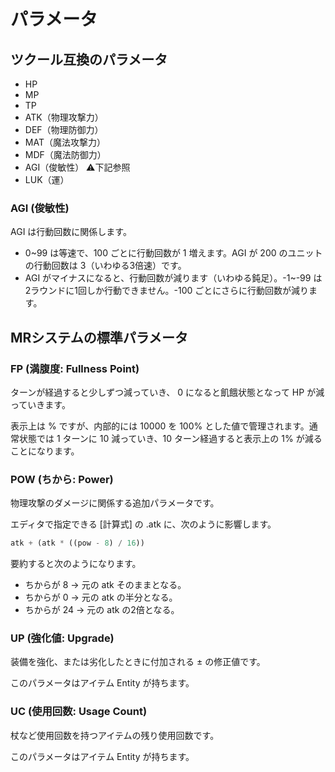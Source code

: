 パラメータ
==========

ツクール互換のパラメータ
----------

- HP
- MP
- TP
- ATK（物理攻撃力）
- DEF（物理防御力）
- MAT（魔法攻撃力）
- MDF（魔法防御力）
- AGI（俊敏性） ⚠️下記参照
- LUK（運）

### AGI (俊敏性)

AGI は行動回数に関係します。

- 0~99 は等速で、100 ごとに行動回数が 1 増えます。AGI が 200 のユニットの行動回数は 3（いわゆる3倍速）です。
- AGI がマイナスになると、行動回数が減ります（いわゆる鈍足）。-1~-99 は2ラウンドに1回しか行動できません。-100 ごとにさらに行動回数が減ります。

MRシステムの標準パラメータ
----------

### FP (満腹度: Fullness Point)

ターンが経過すると少しずつ減っていき、 0 になると飢餓状態となって HP が減っていきます。

表示上は % ですが、内部的には 10000 を 100% とした値で管理されます。通常状態では 1 ターンに 10 減っていき、10 ターン経過すると表示上の 1% が減ることになります。

### POW (ちから: Power)

物理攻撃のダメージに関係する追加パラメータです。

エディタで指定できる [計算式] の .atk に、次のように影響します。

```js
atk + (atk * ((pow - 8) / 16))
```

要約すると次のようになります。

- ちからが 8 → 元の atk そのままとなる。
- ちからが 0 → 元の atk の半分となる。
- ちからが 24 → 元の atk の2倍となる。

### UP (強化値: Upgrade)

装備を強化、または劣化したときに付加される ± の修正値です。

このパラメータはアイテム Entity が持ちます。

### UC (使用回数: Usage Count)

杖など使用回数を持つアイテムの残り使用回数です。

このパラメータはアイテム Entity が持ちます。
